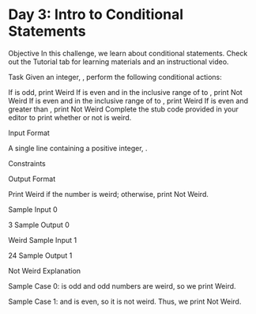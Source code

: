 <h1>Day 3: Intro to Conditional Statements</h1>

Objective
In this challenge, we learn about conditional statements. Check out the Tutorial tab for learning materials and an instructional video.

Task
Given an integer, , perform the following conditional actions:

If  is odd, print Weird
If  is even and in the inclusive range of  to , print Not Weird
If  is even and in the inclusive range of  to , print Weird
If  is even and greater than , print Not Weird
Complete the stub code provided in your editor to print whether or not  is weird.

Input Format

A single line containing a positive integer, .

Constraints

Output Format

Print Weird if the number is weird; otherwise, print Not Weird.

Sample Input 0

3
Sample Output 0

Weird
Sample Input 1

24
Sample Output 1

Not Weird
Explanation

Sample Case 0:
is odd and odd numbers are weird, so we print Weird.

Sample Case 1:
and  is even, so it is not weird. Thus, we print Not Weird.